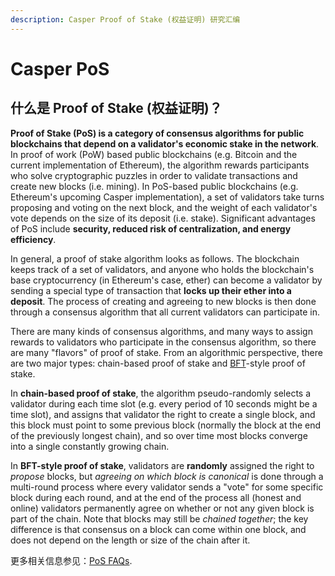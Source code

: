 ```yaml
---
description: Casper Proof of Stake (权益证明) 研究汇编
---
```


# Casper PoS

## 什么是 Proof of Stake \(权益证明\)？

**Proof of Stake \(PoS\) is a category of consensus algorithms for public blockchains that depend on a validator's economic stake in the network**. In proof of work \(PoW\) based public blockchains \(e.g. Bitcoin and the current implementation of Ethereum\), the algorithm rewards participants who solve cryptographic puzzles in order to validate transactions and create new blocks \(i.e. mining\). In PoS-based public blockchains \(e.g. Ethereum's upcoming Casper implementation\), a set of validators take turns proposing and voting on the next block, and the weight of each validator's vote depends on the size of its deposit \(i.e. stake\). Significant advantages of PoS include **security, reduced risk of centralization, and energy efficiency**.

In general, a proof of stake algorithm looks as follows. The blockchain keeps track of a set of validators, and anyone who holds the blockchain's base cryptocurrency \(in Ethereum's case, ether\) can become a validator by sending a special type of transaction that **locks up their ether into a deposit**. The process of creating and agreeing to new blocks is then done through a consensus algorithm that all current validators can participate in.

There are many kinds of consensus algorithms, and many ways to assign rewards to validators who participate in the consensus algorithm, so there are many "flavors" of proof of stake. From an algorithmic perspective, there are two major types: chain-based proof of stake and [BFT](https://en.wikipedia.org/wiki/Byzantine_fault_tolerance)-style proof of stake.

In **chain-based proof of stake**, the algorithm pseudo-randomly selects a validator during each time slot \(e.g. every period of 10 seconds might be a time slot\), and assigns that validator the right to create a single block, and this block must point to some previous block \(normally the block at the end of the previously longest chain\), and so over time most blocks converge into a single constantly growing chain.

In **BFT-style proof of stake**, validators are **randomly** assigned the right to _propose_ blocks, but _agreeing on which block is canonical_ is done through a multi-round process where every validator sends a "vote" for some specific block during each round, and at the end of the process all \(honest and online\) validators permanently agree on whether or not any given block is part of the chain. Note that blocks may still be _chained together_; the key difference is that consensus on a block can come within one block, and does not depend on the length or size of the chain after it.

更多相关信息参见：[PoS F](https://github.com/ethereum/wiki/wiki/Proof-of-Stake-FAQ)[AQs](https://github.com/ethereum/wiki/wiki/Proof-of-Stake-FAQ).

